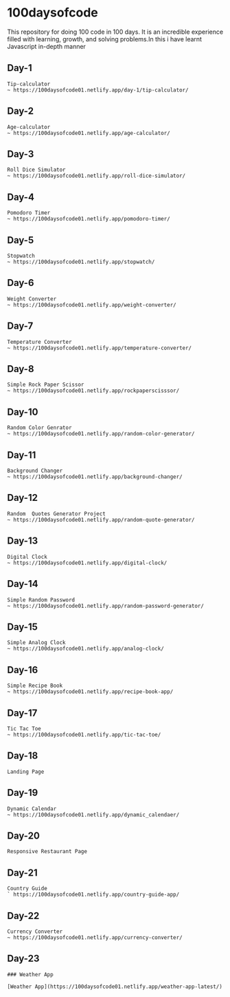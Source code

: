 # 100daysofcode
This repository for doing 100 code in 100 days. It is an incredible experience filled with learning, growth, and solving problems.In this i have learnt Javascript in-depth manner

## Day-1

	Tip-calculator
	~ https://100daysofcode01.netlify.app/day-1/tip-calculator/
	
## Day-2

	Age-calculator
	~ https://100daysofcode01.netlify.app/age-calculator/
	
## Day-3

	Roll Dice Simulator
	~ https://100daysofcode01.netlify.app/roll-dice-simulator/

## Day-4

	Pomodoro Timer
	~ https://100daysofcode01.netlify.app/pomodoro-timer/

## Day-5

	Stopwatch
	~ https://100daysofcode01.netlify.app/stopwatch/
	
## Day-6

	Weight Converter
	~ https://100daysofcode01.netlify.app/weight-converter/

## Day-7

	Temperature Converter
	~ https://100daysofcode01.netlify.app/temperature-converter/

## Day-8

	Simple Rock Paper Scissor
	~ https://100daysofcode01.netlify.app/rockpaperscisssor/

## Day-10

	Random Color Genrator
	~ https://100daysofcode01.netlify.app/random-color-generator/

## Day-11

	Background Changer
	~ https://100daysofcode01.netlify.app/background-changer/

## Day-12

	Random  Quotes Generator Project
	~ https://100daysofcode01.netlify.app/random-quote-generator/

## Day-13

	Digital Clock
	~ https://100daysofcode01.netlify.app/digital-clock/
	
## Day-14

	Simple Random Password
	~ https://100daysofcode01.netlify.app/random-password-generator/

## Day-15

	Simple Analog Clock
	~ https://100daysofcode01.netlify.app/analog-clock/

## Day-16

	Simple Recipe Book
	~ https://100daysofcode01.netlify.app/recipe-book-app/

## Day-17

	Tic Tac Toe
	~ https://100daysofcode01.netlify.app/tic-tac-toe/

## Day-18

	Landing Page

## Day-19

	Dynamic Calendar
	~ https://100daysofcode01.netlify.app/dynamic_calendaer/

## Day-20

	Responsive Restaurant Page

## Day-21

	Country Guide
	` https://100daysofcode01.netlify.app/country-guide-app/

## Day-22

	Currency Converter
	~ https://100daysofcode01.netlify.app/currency-converter/
	
## Day-23
	### Weather App
	
	[Weather App](https://100daysofcode01.netlify.app/weather-app-latest/)
	
	

